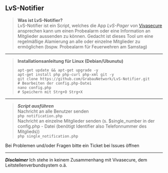## LvS-Notifier
> **Was ist LvS-Notifier?**\
>LvS-Notifier ist ein Script, welches die App *LvS-Pager* von [Vivasecure](https://www.vivasecur.de/loesungen/leitstellenverbund.html) ansprechen kann um einen Probealarm oder eine Information an Mitglieder aussenden zu können.
Gedacht ist dieses Tool um eine regelmäßige Alamierung an alle oder einzelne Mitglieder zu ermöglichen (bspw. Probealarm für Feuerwehren am Samstag)

____
> **Installationsanleitung für Linux (Debian/Ubunutu)** 
>```
>apt-get update && apt-get upgrade -y
> apt-get install php php-curl php-xml git -y
> git clone https://github.com/GrabauNetwork/LvS-Notifier.git
> # Bearbeiten der config.php-Datei
> nano config.php
> # Speichern mit Strg+O Strg+X
>```
____
> ***Script ausführen***\
>Nachricht an alle Benutzer senden \
>```php notification.php``` \
>Nachricht an einzelne Mitglieder senden (s. $single_number in der config.php - Datei (benötigt Identifier also Telefonnummer des Mitglieds)) \
> ```php single_notification.php```

Bei Problemen und/oder Fragen bitte ein Ticket bei Issues öffnen
____
***Disclaimer***
Ich stehe in keinem Zusammenhang mit Vivasecure, dem Leitstellenverbundsystem o.ä.